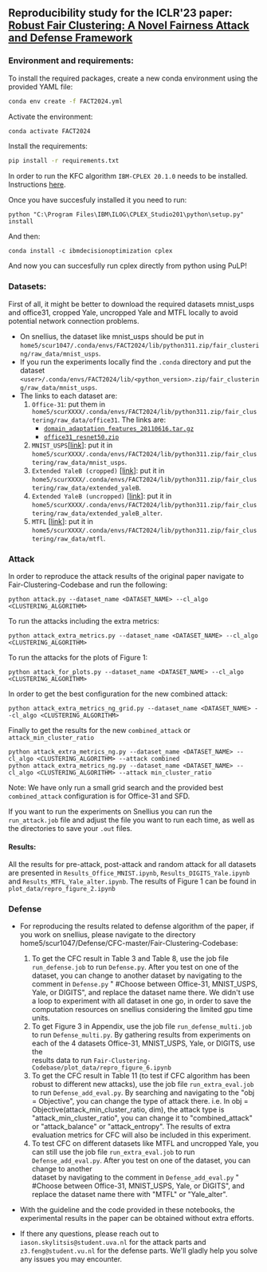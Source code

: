 ## Reproducibility study for the ICLR'23 paper: [Robust Fair Clustering: A Novel Fairness Attack and Defense Framework](https://arxiv.org/pdf/2210.01953.pdf)

### Environment and requirements:
To install the required packages, create a new conda environment using the provided YAML file:
```bash
conda env create -f FACT2024.yml
```
Activate the environment:
 ```bash
conda activate FACT2024
```

Install the requirements:
```bash
pip install -r requirements.txt
```

In order to run the KFC algorithm `IBM-CPLEX 20.1.0` needs to be installed. Instructions [here](https://www.ibm.com/support/pages/downloading-ibm-ilog-cplex-optimization-studio-2010). 

Once you have succesfuly installed it you need to run:  
```
python "C:\Program Files\IBM\ILOG\CPLEX_Studio201\python\setup.py" install
``` 

And then: 
```
conda install -c ibmdecisionoptimization cplex
```
And now you can succesfully run cplex directly from python using PuLP!
### Datasets:
First of all, it might be better to download the required datasets mnist_usps and office31, cropped Yale, uncropped Yale and MTFL locally to avoid potential network connection problems. 
  - On snellius, the dataset like mnist_usps should be put in `home5/scur1047/.conda/envs/FACT2024/lib/python311.zip/fair_clustering/raw_data/mnist_usps`.
  - If you run the experiments locally find the `.conda` directory and put the dataset `<user>/.conda/envs/FACT2024/lib/<python_version>.zip/fair_clustering/raw_data/mnist_usps`.
  - The links to each dataset are:
    1. `Office-31`: put them in `home5/scurXXXX/.conda/envs/FACT2024/lib/python311.zip/fair_clustering/raw_data/office31`. The links are: 
          - [`domain_adaptation_features_20110616.tar.gz`](https://drive.google.com/u/0/uc?id=0B4IapRTv9pJ1WTVSd2FIcW4wRTA&export=download)
          - [`office31_resnet50.zip`](https://wjdcloud.blob.core.windows.net/dataset/office31_resnet50.zip)
    2. `MNIST_USPS`[[link](https://mega.nz/folder/oHJ2UCoK#r62nRoZ0gH8NXIcgmyWReA)]: put it in `home5/scurXXXX/.conda/envs/FACT2024/lib/python311.zip/fair_clustering/raw_data/mnist_usps`.
    3. `Extended YaleB (cropped)` [[link](https://academictorrents.com/details/aad8bf8e6ee5d8a3bf46c7ab5adfacdd8ad36247)]: put it in `home5/scurXXXX/.conda/envs/FACT2024/lib/python311.zip/fair_clustering/raw_data/extended_yaleB`.
    4. `Extended YaleB (uncropped)` [[link](https://drive.google.com/file/d/1NSzt-Ld_HMrQKw_zrplpZlLbR0EaUVcJ/view?usp=sharing)]: put it in `home5/scurXXXX/.conda/envs/FACT2024/lib/python311.zip/fair_clustering/raw_data/extended_yaleB_alter`.
    5. `MTFL` [[link](https://mmlab.ie.cuhk.edu.hk/projects/TCDCN/data/MTFL.zip)]: put it in `home5/scurXXXX/.conda/envs/FACT2024/lib/python311.zip/fair_clustering/raw_data/mtfl`.
        
### Attack
In order to reproduce the attack results of the original paper navigate to Fair-Clustering-Codebase and run the following:
```
python attack.py --dataset_name <DATASET_NAME> --cl_algo <CLUSTERING_ALGORITHM>
```

To run the attacks including the extra metrics:
```
python attack_extra_metrics.py --dataset_name <DATASET_NAME> --cl_algo <CLUSTERING_ALGORITHM>
```

To run the attacks for the plots of Figure 1:
```
python attack_for_plots.py --dataset_name <DATASET_NAME> --cl_algo <CLUSTERING_ALGORITHM>
```

In order to get the best configuration for the new combined attack:
```
python attack_extra_metrics_ng_grid.py --dataset_name <DATASET_NAME> --cl_algo <CLUSTERING_ALGORITHM>
```

Finally to get the results for the new `combined_attack` or `attack_min_cluster_ratio`
```
python attack_extra_metrics_ng.py --dataset_name <DATASET_NAME> --cl_algo <CLUSTERING_ALGORITHM> --attack combined
python attack_extra_metrics_ng.py --dataset_name <DATASET_NAME> --cl_algo <CLUSTERING_ALGORITHM> --attack min_cluster_ratio
```

Note: We have only run a small grid search and the provided best `combined_attack` configuration is for Office-31 and SFD. 


If you want to run the experiments on Snellius you can run the `run_attack.job` file and adjust the file you want to run each time, as well as the directories to save your `.out` files.

#### Results:
All the results for pre-attack, post-attack and random attack for all datasets are presented in `Results_Office_MNIST.ipynb`, `Results_DIGITS_Yale.ipynb` and `Results_MTFL_Yale_alter.ipynb`. The results of Figure 1 can be found in `plot_data/repro_figure_2.ipynb`

### Defense
- For reproducing the results related to defense algorithm of the paper, if you work on snellius, please navigate to the directory home5/scur1047/Defense/CFC-master/Fair-Clustering-Codebase:
  1. To get the CFC result in Table 3 and Table 8, use the job file `run_defense.job` to run `Defense.py`. After you test on one of the dataset, you can change to another dataset by navigating to the comment in 
     `Defense.py` " #Choose between Office-31, MNIST_USPS, Yale, or DIGITS", and replace the dataset name there. We didn't use a loop to experiment with all dataset in one go, in order to save the computation 
     resources on snellius considering the limited gpu time units.
  2. To get Figure 3 in Appendix, use the job file `run_defense_multi.job` to run `Defense_multi.py`. By gathering results from experiments on each of the 4 datasets Office-31, MNIST_USPS, Yale, or DIGITS, use the   
     results data to run `Fair-Clustering-Codebase/plot_data/repro_figure_6.ipynb`
  3. To get the CFC result in Table 11 (to test if CFC algorithm has been robust to different new attacks), use the job file `run_extra_eval.job` to run `Defense_add_eval.py`. By searching and navigating to the "obj 
     = Objective", you can change the type of attack there. i.e. In obj = Objective(attack_min_cluster_ratio, dim), the attack type is "attack_min_cluster_ratio", you can change it to "combined_attack" or 
     "attack_balance" or "attack_entropy". The results of extra evaluation metrics for CFC will also be included in this experiment.
  4. To test CFC on different datasets like MTFL and uncropped Yale, you can still use the job file `run_extra_eval.job` to run `Defense_add_eval.py`. After you test on one of the dataset, you can change to another  
     dataset by navigating to the comment in `Defense_add_eval.py` " #Choose between Office-31, MNIST_USPS, Yale, or DIGITS", and replace the dataset name there with "MTFL" or "Yale_alter". 

- With the guideline and the code provided in these notebooks, the experimental results in the paper can be obtained without extra efforts.
- If there any questions, please reach out to `iason.skylitsis@student.uva.nl` for the attack parts and ```z3.feng@student.vu.nl``` for the defense parts. We'll gladly help you solve any issues you may encounter.

